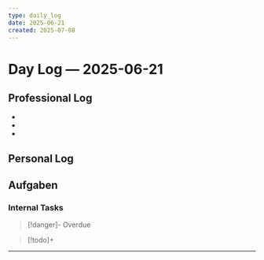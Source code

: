 ```yaml
---
type: daily_log
date: 2025-06-21
created: 2025-07-08
---
```



# Day Log — 2025-06-21

## Professional Log
-
-
-
## Personal Log

## Aufgaben

### Internal Tasks

> [!danger]- Overdue
>

> [!todo]+
>

---
